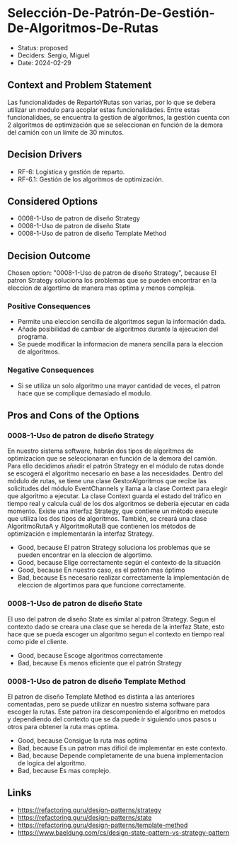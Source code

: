 # Selección-De-Patrón-De-Gestión-De-Algoritmos-De-Rutas

* Status: proposed
* Deciders: Sergio, Miguel
* Date: 2024-02-29

## Context and Problem Statement

Las funcionalidades de RepartoYRutas son varias, por lo que se debera utilizar un modulo para acoplar estas funcionalidades. Entre estas funcionalidaes, se encuentra la gestion de algoritmos, la gestión cuenta con 2 algoritmos de optimización que se seleccionan en función de la demora del camión con un límite de 30 minutos.

## Decision Drivers

* RF-6: Logística y gestión de reparto.
* RF-6.1:	Gestión de los algoritmos de optimización.

## Considered Options

* 0008-1-Uso de patron de diseño Strategy
* 0008-1-Uso de patron de diseño State
* 0008-1-Uso de patron de diseño Template Method

## Decision Outcome

Chosen option: "0008-1-Uso de patron de diseño Strategy", because El patron Strategy soluciona los problemas que se pueden encontrar en la eleccion de algortimo de manera mas optima y menos compleja.

### Positive Consequences

* Permite una eleccion sencilla de algoritmos segun la información dada.
* Añade posibilidad de cambiar de algoritmos durante la ejecucion del programa.
* Se puede modificar la informacion de manera sencilla para la eleccion de algoritmos.

### Negative Consequences

* Si se utiliza un solo algoritmo una mayor cantidad de veces, el patron hace que se complique demasiado el modulo.

## Pros and Cons of the Options

### 0008-1-Uso de patron de diseño Strategy

En nuestro sistema software, habrán dos tipos de algoritmos de optimizacion que se seleccionaran en función de la demora del camión. Para ello decidimos añadir el patrón Strategy en el módulo de rutas donde se escogerá el algoritmo necesario en base a las necesidades. Dentro del módulo de rutas, se tiene una clase GestorAlgoritmos que recibe las solicitudes del módulo EventChannels y llama a la clase Context para elegir que algoritmo a ejecutar. La clase Context guarda el estado del tráfico en tiempo real y calcula cuál de los dos algoritmos se debería ejecutar en cada momento. Existe una interfaz Strategy, que contiene un método execute que utiliza los dos tipos de algoritmos. También, se creará una clase AlgoritmoRutaA y AlgoritmoRutaB que contienen los métodos de optimización e implementarán la interfaz Strategy.

* Good, because El patron Strategy soluciona los problemas que se pueden encontrar en la eleccion de algortimo.
* Good, because Elige correctamente según el contexto de la situación
* Good, because En nuestro caso, es el patrón mas óptimo
* Bad, because Es necesario realizar correctamente la implementación de eleccion de algortimos para que funcione correctamente.

### 0008-1-Uso de patron de diseño State

El uso del patron de diseño State es similar al patron Strategy. Segun el contexto dado se creara una clase que se hereda de la interfaz State, esto hace que se pueda escoger un algoritmo segun el contexto en tiempo real como pide el cliente.

* Good, because Escoge algoritmos correctamente
* Bad, because Es menos eficiente que el patrón Strategy

### 0008-1-Uso de patron de diseño Template Method

El patron de diseño Template Method es distinta a las anteriores comentadas, pero se puede utilizar en nuestro sistema software para escoger la rutas. Este patron ira descomponiendo el algoritmo en metodos y dependiendo del contexto que se da puede ir siguiendo unos pasos u otros para obtener la ruta mas optima.

* Good, because Consigue la ruta mas optima
* Bad, because Es un patron mas dificil de implementar en este contexto.
* Bad, because Depende completamente de una buena implementacion de logica del algoritmo.
* Bad, because Es mas complejo.

## Links

* https://refactoring.guru/design-patterns/strategy
* https://refactoring.guru/design-patterns/state
* https://refactoring.guru/design-patterns/template-method
* https://www.baeldung.com/cs/design-state-pattern-vs-strategy-pattern

